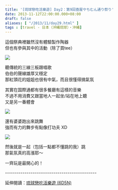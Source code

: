 ```yaml
---
title: '[琉球戀吃活樂遊] Day2：第9回壺屋やちむん通り祭り'
date: 2013-11-12T22:00:00.000+08:00
draft: false
aliases: [ "/2013/11/day29.html" ]
tags : [travel - 日本（沖縄琉球）・沖縄]
---
```


這個祭典裡雖然沒有體驗製作陶器  
但也有參與其中的活動（除了買tee）  

[![](https://4.bp.blogspot.com/-0KFMffap0ww/XCdMvkxZjpI/AAAAAAAACjA/wXzfT22eDs8HqgdGA76ep5OJ5tBPvgFzwCLcBGAs/s640/63.jpg)](https://4.bp.blogspot.com/-0KFMffap0ww/XCdMvkxZjpI/AAAAAAAACjA/wXzfT22eDs8HqgdGA76ep5OJ5tBPvgFzwCLcBGAs/s1600/63.jpg)

聽傳統的三線三板跟唱歌  
伯伯的聲線雄厚又穩定  
那紅頭花的姐姐也很有中氣，而且很慬得搞氣氛  
  
其實在国際通都有很多餐廳有這樣的音樂  
不過不用消費又跟當地人一起坐/站在地上聽  
又是另一番體會  

[![](https://4.bp.blogspot.com/-21orUa9pgrI/XCdM3EC9sXI/AAAAAAAACjE/6Pc72pAqsoU9hfHatBfDJoF6RlD1QWcnwCLcBGAs/s640/64.jpg)](https://4.bp.blogspot.com/-21orUa9pgrI/XCdM3EC9sXI/AAAAAAAACjE/6Pc72pAqsoU9hfHatBfDJoF6RlD1QWcnwCLcBGAs/s1600/64.jpg)

還有婆婆跑出來跳舞  
強而有力的舞步有點像打功夫 XD  

[![](https://1.bp.blogspot.com/-xIizkgXMagM/XCdNBYyD2VI/AAAAAAAACjM/C2W86alguwI5Vc4YCuZHY-xv2J7eAO7BQCLcBGAs/s640/65.jpg)](https://1.bp.blogspot.com/-xIizkgXMagM/XCdNBYyD2VI/AAAAAAAACjM/C2W86alguwI5Vc4YCuZHY-xv2J7eAO7BQCLcBGAs/s1600/65.jpg)

然後就是一起（包括一點都不懂跳的我）跳  
那氣氛真的高漲耶～  
  
  
  
一齊玩是最開心的！  
  
\-----------------------------------------------  
  
延伸閱讀：[琉球戀吃活樂遊 (6D5N)](http://www.hidie.net/2013/11/6d5n_23.html)